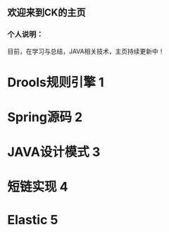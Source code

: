 ## 欢迎来到CK的主页
### 个人说明：
  目前，在学习与总结，JAVA相关技术，主页持续更新中！
# Drools规则引擎 1
# Spring源码 2
# JAVA设计模式 3
# 短链实现 4
# Elastic 5
